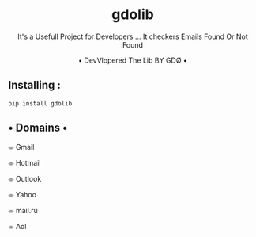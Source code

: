 <h1 align="center">gdolib</h1>
<p align="center">It's a Usefull Project for Developers ... It checkers Emails Found Or Not Found</p>

<p align="center"> • DevVlopered The Lib BY GDØ • </p>


## Installing :
```
pip install gdolib

```
## • Domains •

⌯ Gmail 

⌯ Hotmail 

⌯ Outlook

⌯ Yahoo 

⌯ mail.ru

⌯ Aol

